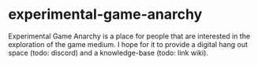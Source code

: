 # experimental-game-anarchy

Experimental Game Anarchy is a place for people that are interested in the exploration of the game medium. I hope for it to provide a digital hang out space (todo: discord) and a knowledge-base (todo: link wiki).

